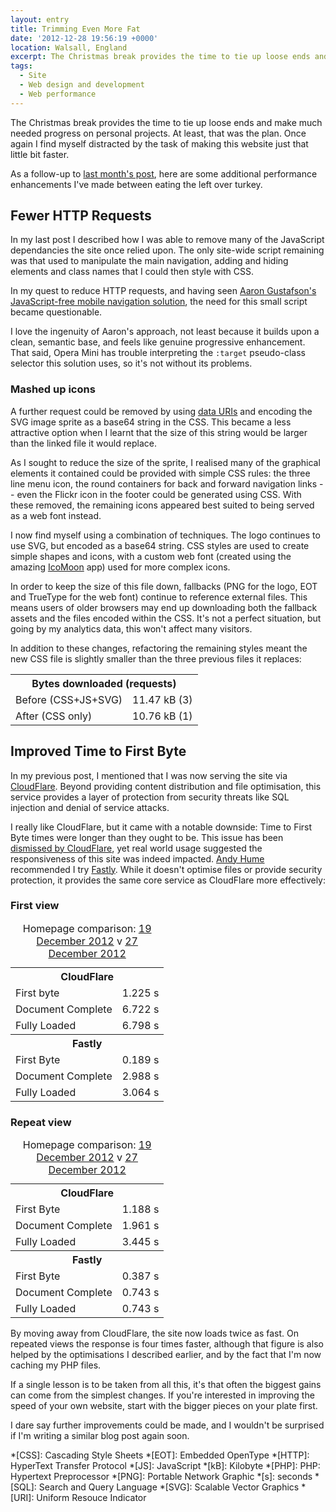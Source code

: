```yaml
---
layout: entry
title: Trimming Even More Fat
date: '2012-12-28 19:56:19 +0000'
location: Walsall, England
excerpt: The Christmas break provides the time to tie up loose ends and make much needed progress on personal projects. At least, that was the plan. Once again I find myself distracted by the task of making this website just that little bit faster.
tags:
  - Site
  - Web design and development
  - Web performance
---
```

The Christmas break provides the time to tie up loose ends and make much needed progress on personal projects. At least, that was the plan. Once again I find myself distracted by the task of making this website just that little bit faster.

As a follow-up to [last month's post][1], here are some additional performance enhancements I've made between eating the left over turkey.

## Fewer HTTP Requests
In my last post I described how I was able to remove many of the JavaScript dependancies the site once relied upon. The only site-wide script remaining was that used to manipulate the main navigation, adding and hiding elements and class names that I could then style with CSS.

In my quest to reduce HTTP requests, and having seen [Aaron Gustafson's JavaScript-free mobile navigation solution][2], the need for this small script became questionable.

I love the ingenuity of Aaron's approach, not least because it builds upon a clean, semantic base, and feels like genuine progressive enhancement. That said, Opera Mini has trouble interpreting the `:target` pseudo-class selector this solution uses, so it's not without its problems.

### Mashed up icons
A further request could be removed by using [data URIs][3] and encoding the SVG image sprite as a base64 string in the CSS. This became a less attractive option when I learnt that the size of this string would be larger than the linked file it would replace.

As I sought to reduce the size of the sprite, I realised many of the graphical elements it contained could be provided with simple CSS rules: the three line menu icon, the round containers for back and forward navigation links -- even the Flickr icon in the footer could be generated using CSS. With these removed, the remaining icons appeared best suited to being served as a web font instead.

I now find myself using a combination of techniques. The logo continues to use SVG, but encoded as a base64 string. CSS styles are used to create simple shapes and icons, with a custom web font (created using the amazing [IcoMoon][4] app) used for more complex icons.

In order to keep the size of this file down, fallbacks (PNG for the logo, EOT and TrueType for the web font) continue to reference external files. This means users of older browsers may end up downloading both the fallback assets and the files encoded within the CSS. It's not a perfect situation, but going by my analytics data, this won't affect many visitors.

In addition to these changes, refactoring the remaining styles meant the new CSS file is slightly smaller than the three previous files it replaces:

<table class="c-chart chart--hbar">
    <tbody>
        <tr>
            <th colspan="2">Bytes downloaded (requests)</th>
        </tr>
        <tr>
            <td class="c-chart__abel">Before (CSS+JS+SVG)</td>
            <td class="c-chart__value"><span class="c-chart__value--percent" style="width:100%;">11.47 kB  (3)</span></td>
        </tr>
        <tr>
            <td class="c-chart__label">After (CSS only)</td>
            <td class="c-chart__value"><span class="c-chart__value--percent" style="width:93.80%;">10.76 kB  (1)</span></td>
        </tr>
    </tbody>
</table>

## Improved Time to First Byte
In my previous post, I mentioned that I was now serving the site via [CloudFlare][5]. Beyond providing content distribution and file optimisation, this service provides a layer of protection from security threats like SQL injection and denial of service attacks.

I really like CloudFlare, but it came with a notable downside: Time to First Byte times were longer than they ought to be. This issue has been [dismissed by CloudFlare][6], yet real world usage suggested the responsiveness of this site was indeed impacted. [Andy Hume][7] recommended I try [Fastly][8]. While it doesn't optimise files or provide security protection, it provides the same core service as CloudFlare more effectively:

### First view
<table class="c-chart chart--hbar">
    <caption>Homepage comparison: <a href="http://webpagetest.org/result/121219_DH_DDQ/">19 December 2012</a> v <a href="http://webpagetest.org/result/121227_BD_GR8/">27 December 2012</a></caption>
    <tbody>
        <tr>
            <th colspan="2">CloudFlare</th>
        </tr>
        <tr>
            <td class="c-chart__label">First byte</td>
            <td class="c-chart__value"><span class="c-chart__value--percent" style="width:12.25%;">1.225 s</span></td>
        </tr>
        <tr>
            <td class="c-chart__label">Document Complete</td>
            <td class="c-chart__value"><span class="c-chart__value--percent" style="width:67.22%;">6.722 s</span></td>
        </tr>
        <tr>
            <td class="c-chart__label">Fully Loaded</td>
            <td class="c-chart__value"><span class="c-chart__value--percent" style="width:67.98%;">6.798 s</span></td>
        </tr>
    </tbody>
    <tbody>
        <tr>
            <th colspan="2">Fastly</th>
        </tr>
        <tr>
            <td class="c-chart__label">First Byte</td>
            <td class="c-chart__value"><span class="c-chart__value--percent" style="width:1.89%;">0.189 s</span></td>
        </tr>
        <tr>
            <td class="c-chart__label">Document Complete</td>
            <td class="c-chart__value"><span class="c-chart__value--percent" style="width:29.88%;">2.988 s</span></td>
        </tr>
        <tr>
            <td class="c-chart__label">Fully Loaded</td>
            <td class="c-chart__value"><span class="c-chart__value--percent" style="width:30.64%;">3.064 s</span></td>
        </tr>
    </tbody>
</table>

### Repeat view
<table class="c-chart chart--hbar">
    <caption>Homepage comparison: <a href="http://webpagetest.org/result/121219_DH_DDQ/">19 December 2012</a> v <a href="http://webpagetest.org/result/121227_BD_GR8/">27 December 2012</a></caption>
    <tbody>
        <tr>
            <th colspan="2">CloudFlare</th>
        </tr>
        <tr>
            <td class="c-chart__label">First Byte</td>
            <td class="c-chart__value"><span class="c-chart__value--percent" style="width:11.88%;">1.188 s</span></td>
        </tr>
        <tr>
            <td class="c-chart__label">Document Complete</td>
            <td class="c-chart__value"><span class="c-chart__value--percent" style="width:19.61%;">1.961 s</span></td>
        </tr>
        <tr>
            <td class="c-chart__label">Fully Loaded</td>
            <td class="c-chart__value"><span class="c-chart__value--percent" style="width:34.45%;">3.445 s</span></td>
        </tr>
    </tbody>
    <tbody>
        <tr>
            <th colspan="2">Fastly</th>
        </tr>
        <tr>
            <td class="c-chart__label">First Byte</td>
            <td class="c-chart__value"><span class="c-chart__value--percent" style="width:3.87%;">0.387 s</span></td>
        </tr>
        <tr>
            <td class="c-chart__label">Document Complete</td>
            <td class="c-chart__value"><span class="c-chart__value--percent" style="width:7.43%;">0.743 s</span></td>
        </tr>
        <tr>
            <td class="c-chart__label">Fully Loaded</td>
            <td class="c-chart__value"><span class="c-chart__value--percent" style="width:7.43%;">0.743 s</span></td>
        </tr>
    </tbody>
</table>

By moving away from CloudFlare, the site now loads twice as fast. On repeated views the response is four times faster, although that figure is also helped by the optimisations I described earlier, and by the fact that I'm now caching my PHP files.

If a single lesson is to be taken from all this, it's that often the biggest gains can come from the simplest changes. If you're interested in improving the speed of your own website, start with the bigger pieces on your plate first.

I dare say further improvements could be made, and I wouldn't be surprised if I'm writing a similar blog post again soon.

[1]: /2012/11/trimming_the_fat/
[2]: http://www.netmagazine.com/tutorials/build-smart-mobile-navigation-without-hacks
[3]: http://css-tricks.com/data-uris/
[4]: http://icomoon.io/#app-features
[5]: http://cloudflare.com/
[6]: http://blog.cloudflare.com/ttfb-time-to-first-byte-considered-meaningles
[7]: http://andyhume.net
[8]: http://www.fastly.com

*[CSS]: Cascading Style Sheets
*[EOT]: Embedded OpenType
*[HTTP]: HyperText Transfer Protocol
*[JS]: JavaScript
*[kB]: Kilobyte
*[PHP]: PHP: Hypertext Preprocessor
*[PNG]: Portable Network Graphic
*[s]: seconds
*[SQL]: Search and Query Language
*[SVG]: Scalable Vector Graphics
*[URI]: Uniform Resouce Indicator
